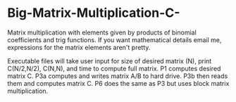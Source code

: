 # Big-Matrix-Multiplication-C-

Matrix multiplication with elements given by products of binomial coefficients and trig functions.
If you want mathematical details email me, expressions for the matrix elements aren't pretty. 

Executable files will take user input for size of desired matrix (N), print C(N/2,N/2), C(N,N), and time to 
compute full matrix. P1 computes desired matrix C. P3a computes and writes matrix A/B to hard drive. P3b then reads them 
and computes matrix C. P6 does the same as P3 but uses block matrix multiplication. 

